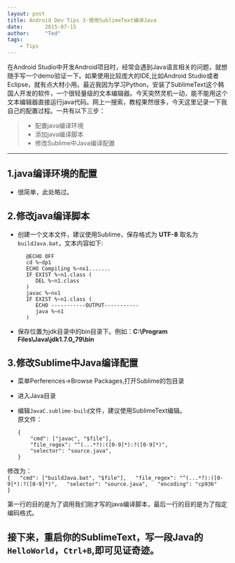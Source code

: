 ```yaml
---
layout: post
title: Android Dev Tips 3-使用SublimeText编译Java
date:       2015-07-15
author:     "Ted"
tags:
    - Tips
---
```



在Android Studio中开发Android项目时，经常会遇到Java语言相关的问题，就想随手写一个demo验证一下。如果使用比较庞大的IDE,比如Android Studio或者Eclipse，就有点大材小用。最近我因为学习Python，安装了SublimeText这个韩国人开发的软件，一个很轻量级的文本编辑器。今天突然灵机一动，能不能用这个文本编辑器直接运行java代码。网上一搜索，教程果然很多，今天这里记录一下我自己的配置过程。一共有以下三步：

 > * 配置java编译环境
 > * 添加java编译脚本
 > * 修改Sublime中Java编译配置
 
 ------

## 1.java编译环境的配置
- 很简单，此处略过。

## 2.修改java编译脚本
- 创建一个文本文件，建议使用Sublime，保存格式为 **UTF-8** 取名为`buildJava.bat`，文本内容如下:  
```
      @ECHO OFF  
      cd %~dp1  
      ECHO Compiling %~nx1.......  
      IF EXIST %~n1.class (  
         DEL %~n1.class  
      )  
      javac %~nx1  
      IF EXIST %~n1.class (  
         ECHO -----------OUTPUT-----------  
         java %~n1  
      )  
```
- 保存位置为jdk目录中的bin目录下。例如：**C:\Program Files\Java\jdk1.7.0_79\bin**

## 3.修改Sublime中Java编译配置

 - 菜单Perferences->Browse Packages,打开Sublime的包目录
 - 进入Java目录
 - 编辑`JavaC.sublime-build`文件，建议使用SublimeText编辑。  
 原文件：
   
    ``` 
    {  
    	"cmd": ["javac", "$file"],  
		"file_regex": "^(...*?):([0-9]*):?([0-9]*)",  
		"selector": "source.java",  
    }  
    ```
修改为：  
    ```
    {  
	    "cmd": ["buildJava.bat", "$file"],  
	    "file_regex": "^(...*?):([0-9]*):?([0-9]*)",  
	    "selector": "source.java",  
    	"encoding": "cp936"  
    }  
    ```  

第一行的目的是为了调用我们刚才写的java编译脚本，最后一行的目的是为了指定编码格式。
    
## 接下来，重启你的SublimeText，写一段Java的`HelloWorld`，`Ctrl+B`,即可见证奇迹。



